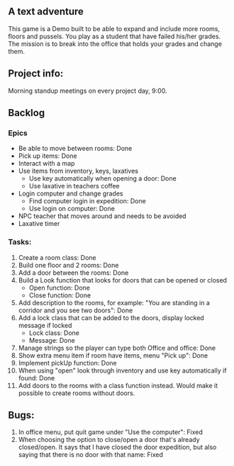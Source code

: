 ## A text adventure
This game is a Demo built to be able to expand and include more rooms, floors and pussels.
You play as a student that have failed his/her grades.
The mission is to break into the office that holds your grades and change them.


## Project info:
Morning standup meetings on every project day, 9:00.


## Backlog

### Epics
- Be able to move between rooms: Done
- Pick up items: Done
- Interact with a map
- Use items from inventory, keys, laxatives
    - Use key automatically when opening a door: Done
    - Use laxative in teachers coffee
- Login computer and change grades
    - Find computer login in expedition: Done
    - Use login on computer: Done
- NPC teacher that moves around and needs to be avoided
- Laxative timer

### Tasks:
1. Create a room class: Done
2. Build one floor and 2 rooms: Done
3. Add a door between the rooms: Done
4. Build a Look function that looks for doors that can be opened or closed
    - Open function: Done
    - Close function: Done
5. Add description to the rooms, for example: "You are standing in a corridor and you see two doors": Done
6. Add a lock class that can be added to the doors, display locked message if locked
    - Lock class: Done
    - Message: Done
7. Manage strings so the player can type both Office and office: Done
8. Show extra menu item if room have items, menu "Pick up": Done
9. Implement pickUp function: Done
10. When using "open" look through inventory and use key automatically if found: Done
11. Add doors to the rooms with a class function instead. Would make it possible to create rooms without doors.


## Bugs:
1. In office menu, put quit game under "Use the computer": Fixed
2. When choosing the option to close/open a door that's already closed/open. It says that I have closed the door expedition, but also saying that there is no door with that name: Fixed